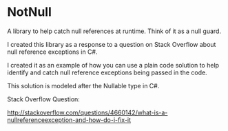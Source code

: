 # NotNull
A library to help catch null references at runtime. Think of it as a null guard.

I created this library as a response to a question on Stack Overflow about 
null reference exceptions in C#.

I created it as an example of how you can use a plain code solution to help
identify and catch null reference exceptions being passed in the code.

This solution is modeled after the Nullable<T> type in C#.

Stack Overflow Question:  

http://stackoverflow.com/questions/4660142/what-is-a-nullreferenceexception-and-how-do-i-fix-it
